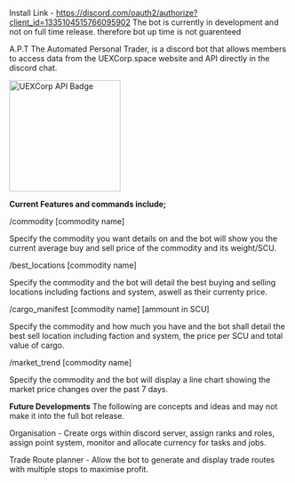 Install Link - https://discord.com/oauth2/authorize?client_id=1335104515766095902
The bot is currently in development and not on full time release. therefore bot up time is not guarenteed 

A.P.T The Automated Personal Trader, is a discord bot that allows members to access data from the UEXCorp.space website and API directly in the discord chat.

<a href="https://uexcorp.space/">
    <img src="https://uexcorp.space/img/api/uex-api-badge-powered.png" alt="UEXCorp API Badge" width="200">
</a>

**Current Features and commands include;**

/commodity [commodity name] 

Specify the commodity you want details on and the bot will show you the current average buy and sell price of the commodity and its weight/SCU.
    
/best_locations [commodity name]

Specify the commodity and the bot will detail the best buying and selling locations including factions and system, aswell as their currenty price.
    
/cargo_manifest [commodity name] [ammount in SCU]

Specify the commodity and how much you have and the bot shall detail the best sell location including faction and system, the price per SCU and total value of cargo.
    
/market_trend [commodity name]

Specify the commodity and the bot will display a line chart showing the market price changes over the past 7 days.

**Future Developments**
The following are concepts and ideas and may not make it into the full bot release.

Organisation - Create orgs within discord server, assign ranks and roles, assign point system, monitor and allocate currency for tasks and jobs.

Trade Route planner - Allow the bot to generate and display trade routes with multiple stops to maximise profit.
